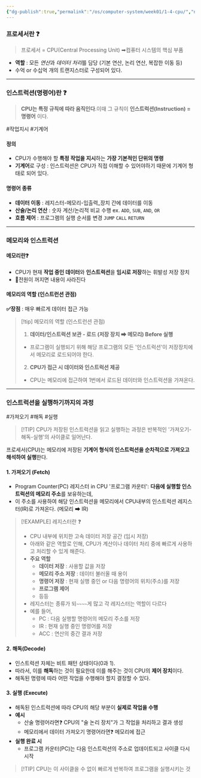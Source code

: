 ```yaml
---
{"dg-publish":true,"permalink":"/os/computer-system/week01/1-4-cpu/","noteIcon":"","created":"2025-07-12T22:18:31.197+09:00","updated":"2025-07-13T20:57:41.808+09:00"}
---
```



### 프로세서란 ❓
> 프로세서 = CPU(Central Processing Unit)  ➡컴퓨터 시스템의 핵심 부품 
- **역할** : 모든 *연산*과 *데이터 처리*를 담당 (기본 연산, 논리 연산, 복잡한 이동 등)
- 수억 or 수십억 개의 트랜지스터로 구성되어 있다.

---
### 인스트럭션(명령어)란 ❓

> **CPU는 특정 규칙에 따라 움직인다**.이때 그 규칙이 **인스트럭션(Instruction) = 명령어** 이다.

#작업지시  #기계어
#### 정의 
- CPU가 수행해야 할 **특정 작업을 지시**하는 **가장 기본적인 단위의 명령** 
- **기계어**로 구성 : 인스트럭션은 CPU가 직접 이해할 수 있어야하기 때문에 기계어 형태로 되어 있다.
 
#### 명령어 종류
- **데이터 이동** : 레지스터-메모리-입출력_장치 간에 데이터를 이동 
- **산술/논리 연산** : 숫자 계산/논리적 비교 수행 ex. `ADD`, `SUB`, `AND`, `OR`
- **흐름 제어** : 프로그램의 실행 순서를 변경 `JUMP` `CALL` `RETURN`

---
### 메모리와 인스트럭션 

#### 메모리란❓
- CPU가 현재 **작업 중인 데이터**와 **인스트럭션**을 **임시로 저장**하는 휘발성 저장 장치 
- 💢전원이 꺼지면 내용이 사라진다 

#### 메모리의 역할 (인스트런션 관점)
**✅장점** : 매우 빠르게 데이터 접근 가능 
>[!tip] 메모리의 역할 (인스트런션 관점)
>1. **데이터/인스트럭션 보관 - 로드 (저장 장치 ➡ 메모리)  Before 실행** 
>	- 프로그램이 실행되기 위해 해당 프로그램의 모든 '인스트럭션'이 저장장치에서 메모리로 로드되어야 한다. 
>2. **CPU가 접근 시 데이터와 인스트럭션 제공**
>	- CPU는 메모리에 접근하여 1번에서 로드된 데이터와 인스트럭션을 가져온다.

---
### 인스트럭션을 실행하기까지의 과정 
#가져오기 #해독  #실행 

>[!TIP] CPU가 저장된 인스트럭션을 읽고 실행하는 과정은 반복적인 '가져오기-해독-실행'의 사이클로 일어난다.

프로세서(CPU)는 메모리에 저장된 **기계어 형식의 인스트럭션을 순차적으로 가져오고 해석하여 실행**한다.
#### 1. 가져오기 (Fetch)
- Program Counter(PC) 레지스터 in CPU '프로그램 카운터':  **다음에 실행할 인스트럭션의 메모리 주소**를 보유하는데, 
- 이 주소를 사용하여 해당 인스트럭션을 메모리에서 CPU내부의 인스트럭션 레지스터(IR)로 가져온다. (메모리 ➡ IR)

>[!EXAMPLE] 레지스터란 ❓
>- CPU 내부에 위치한 고속 데이터 저장 공간 (임시 저장)
>- 아래와 같은 역할로 인해, CPU가 계산이나 데이터 처리 중에 빠르게 사용하고 처리할 수 있게 해준다.
>- **주요 역할**
>	- **데이터 저장** : 사용할 값을 저장
>	- **메모리 주소 저장** : 데이터 불러올 때 용이
>	- **명령어 저장** : 현재 실행 중인 or 다음 명령어의 위치(주소)를 저장 
>	- **프로그램 제어** 
>	- 등등 
>- 레지스터는 종류가 되`~~~~`게 많고 각 레지스터는 역할이 다르다
>- 예를 들어, 
>	- PC : 다음 실행할 명령어의 메모리 주소를 저장 
>	- IR : 현재 실행 중인 명령어를 저장 
>	- ACC : 연산의 중간 결과 저장 

#### 2. 해독(Decode)
- 인스트럭션 자체는 비트 패턴 상태이다(0과 1). 
- 따라서, 이를 **해독**하는 것이 필요한데 이를 해주는 것이 CPU의 **제어 장치**이다.
- 해독된 명령에 따라 어떤 작업을 수행해야 할지 결정할 수 있다.

#### 3. 실행 (Execute)
- 해독된 인스트럭션에 따라 CPU의 해당 부분이 **실제로 작업을 수행** 
- **예시**
	- 산술 명령어라면❓ CPU의 "술 논리 장치"가 그 작업을 처리하고 결과 생성 
	- 메모리에서 데이터 가져오기 명령어라면❓ 메모리에 접근 
- **실행 완료 시**
	- 프로그램 카운터(PC)는 다음 인스트럭션의 주소로 업데이트되고 사이클 다시 시작 

> [!TIP] CPU는 이 사이클을 수 없이 빠르게 반복하여 프로그램을 실행시키는 것 


